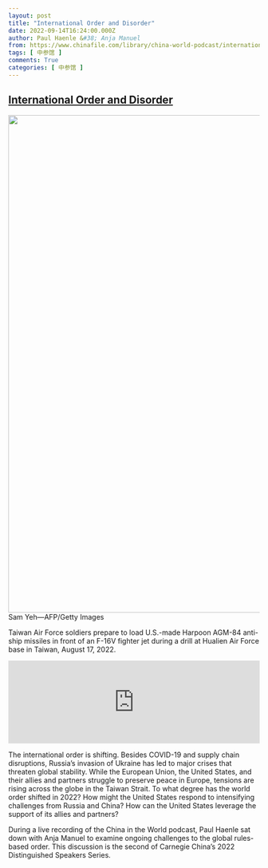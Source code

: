 ```yaml
---
layout: post
title: "International Order and Disorder"
date: 2022-09-14T16:24:00.000Z
author: Paul Haenle &#38; Anja Manuel
from: https://www.chinafile.com/library/china-world-podcast/international-order-and-disorder
tags: [ 中参馆 ]
comments: True
categories: [ 中参馆 ]
---
```

<!--1663172640000-->
[International Order and Disorder](https://www.chinafile.com/library/china-world-podcast/international-order-and-disorder)
------

<div>
<div class="view view-featured-photo view-id-featured_photo view-display-id-panel_pane_1 visual-box view-dom-id-bb4d2e764df16ce8b51906d2fd4ee7d6">                  <div class="content view-content">        <div class="views-row views-row-1">        <div class="views-field views-field-field-common-featured-photo">        <div class="field-content"><a href="https://www.chinafile.com/sites/default/files/assets/images/article/featured/54226_sm.jpg" title="International Order and Disorder" class="colorbox" data-colorbox-gallery="gallery-node-54226-ohOwUka3TDQ" data-cbox-img-attrs="{"title": "", "alt": ""}"><img src="https://www.chinafile.com/sites/default/files/styles/large/public/assets/images/article/featured/54226_sm.jpg?itok=7mNT7qO0" width="1500" height="997" alt title referrerpolicy="no-referrer"></a></div>  </div>    <div>        <div class="photo-credit">Sam Yeh—AFP/Getty Images</div>  </div>    <div>        <div class="photo-caption"><p>Taiwan Air Force soldiers prepare to load U.S.-made Harpoon AGM-84 anti-ship missiles in front of an F-16V fighter jet during a drill at Hualien Air Force base in Taiwan, August 17, 2022.</p></div>  </div>  </div>    </div>            </div>            <div class="content">    <div class="field field-name-field-soundcloud-url field-type-soundcloud field-label-hidden">                      <iframe width="100%" height="166" scrolling="no" frameborder="no" src="https://w.soundcloud.com/player/?visual=false&color=dd2f26&autoplay=false&showcomments=false&hiderelated=false&showteaser=true&showartwork=true&showuser=true&showplaycount=true&url=https%253A%252F%252Fsoundcloud.com%252Fchinafile%252Fdsp-anja-final"></iframe>            </div><div class="field field-name-body field-type-text-with-summary field-label-hidden">      <p class="dropcap">The international order is shifting. Besides COVID-19 and supply chain disruptions, Russia’s invasion of Ukraine has led to major crises that threaten global stability. While the European Union, the United States, and their allies and partners struggle to preserve peace in Europe, tensions are rising across the globe in the Taiwan Strait. To what degree has the world order shifted in 2022? How might the United States respond to intensifying challenges from Russia and China? How can the United States leverage the support of its allies and partners?</p><p>During a live recording of the China in the World podcast, Paul Haenle sat down with Anja Manuel to examine ongoing challenges to the global rules-based order. This discussion is the second of Carnegie China’s 2022 Distinguished Speakers Series.<span class="cube"></span></p>  </div>  </div>
</div>

